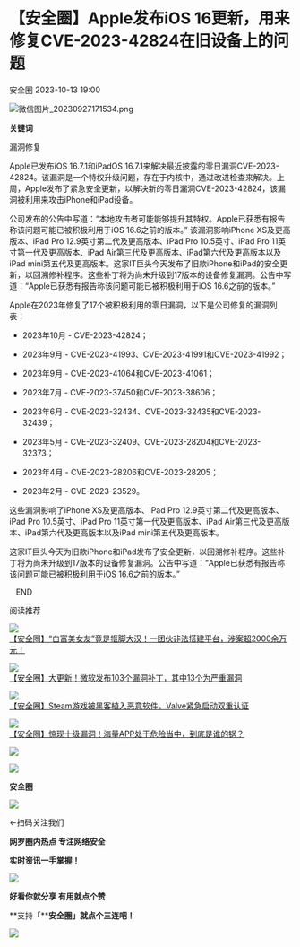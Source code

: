 #  【安全圈】Apple发布iOS 16更新，用来修复CVE-2023-42824在旧设备上的问题   
 安全圈   2023-10-13 19:00  
  
![](https://mmbiz.qpic.cn/sz_mmbiz_png/aBHpjnrGylia1hrKGGK76oqYtJPHTs56TSCV73uvliczZ3AReicsZD2nORVnq7R3EjBqn8BHHSpFNYekXxApKEn9A/640?wx_fmt=png "微信图片_20230927171534.png")  
  
  
**关键词**  
  
  
  
漏洞修复  
  
  
Apple已发布iOS 16.7.1和iPadOS 16.7.1来解决最近披露的零日漏洞CVE-2023-42824。该漏洞是一个特权升级问题，存在于内核中，通过改进检查来解决。上周，Apple发布了紧急安全更新，以解决新的零日漏洞CVE-2023-42824，该漏洞被利用来攻击iPhone和iPad设备。  
  
公司发布的公告中写道：“本地攻击者可能能够提升其特权。Apple已获悉有报告称该问题可能已被积极利用于iOS 16.6之前的版本。” 该漏洞影响iPhone XS及更高版本、iPad Pro 12.9英寸第二代及更高版本、iPad Pro 10.5英寸、iPad Pro 11英寸第一代及更高版本、iPad Air第三代及更高版本、iPad第六代及更高版本以及iPad mini第五代及更高版本。这家IT巨头今天发布了旧款iPhone和iPad的安全更新，以回溯修补程序。这些补丁将为尚未升级到17版本的设备修复漏洞。公告中写道：“Apple已获悉有报告称该问题可能已被积极利用于iOS 16.6之前的版本。”  
  
Apple在2023年修复了17个被积极利用的零日漏洞，以下是公司修复的漏洞列表：  
- 2023年10月 - CVE-2023-42824；  
  
- 2023年9月 - CVE-2023-41993、CVE-2023-41991和CVE-2023-41992；  
  
- 2023年9月 - CVE-2023-41064和CVE-2023-41061；  
  
- 2023年7月 - CVE-2023-37450和CVE-2023-38606；  
  
- 2023年6月 - CVE-2023-32434、CVE-2023-32435和CVE-2023-32439；  
  
- 2023年5月 - CVE-2023-32409、CVE-2023-28204和CVE-2023-32373；  
  
- 2023年4月 - CVE-2023-28206和CVE-2023-28205；  
  
- 2023年2月 - CVE-2023-23529。  
  
这些漏洞影响了iPhone XS及更高版本、iPad Pro 12.9英寸第二代及更高版本、iPad Pro 10.5英寸、iPad Pro 11英寸第一代及更高版本、iPad Air第三代及更高版本、iPad第六代及更高版本以及iPad mini第五代及更高版本。  
  
这家IT巨头今天为旧款iPhone和iPad发布了安全更新，以回溯修补程序。这些补丁将为尚未升级到17版本的设备修复漏洞。公告中写道：“Apple已获悉有报告称该问题可能已被积极利用于iOS 16.6之前的版本。”  
  
  
  
   END    
  
  
阅读推荐  
  
  
![](https://mmbiz.qpic.cn/sz_mmbiz_png/aBHpjnrGylia1hrKGGK76oqYtJPHTs56TfibUmELer6nOUYUSaQB9bAKOcBRaQbzuq426Ljm098yib3akBY8b7ibvA/640?wx_fmt=png "")  
[【安全圈】“白富美女友”竟是抠脚大汉！一团伙非法搭建平台，涉案超2000余万元！](http://mp.weixin.qq.com/s?__biz=MzIzMzE4NDU1OQ==&mid=2652046395&idx=1&sn=bf3adbb4de19db9310b0dafa0ff89e39&chksm=f36e287bc419a16d14f03482630a22a84620f9246cc636eac4226b0cb212f62ba661536dbdd9&scene=21#wechat_redirect)  
  
  
  
![](https://mmbiz.qpic.cn/sz_mmbiz_png/aBHpjnrGylia1hrKGGK76oqYtJPHTs56T1xRLv8FH2qrv5AYBiajruAwgIib3fibUX2g5aWx9J2q9SQHzeicp8Ha82g/640?wx_fmt=png "")  
[【安全圈】大更新！微软发布103个漏洞补丁，其中13个为严重漏洞](http://mp.weixin.qq.com/s?__biz=MzIzMzE4NDU1OQ==&mid=2652046395&idx=2&sn=e2db54a1fcbaafd2ec9412f37ba4a3a6&chksm=f36e287bc419a16d71270d9280940a89b25aace74cd6c3330b4ca2284aa13936b86b5657799f&scene=21#wechat_redirect)  
  
  
  
![](https://mmbiz.qpic.cn/sz_mmbiz_png/aBHpjnrGylia1hrKGGK76oqYtJPHTs56TnyrAlxBic7lfjEiaW6CmdVpElmicWHhsDdA3ebdvsIPy6my4vx1a6KTyw/640?wx_fmt=png "")  
[【安全圈】Steam游戏被黑客植入恶意软件，Valve紧急启动双重认证](http://mp.weixin.qq.com/s?__biz=MzIzMzE4NDU1OQ==&mid=2652046395&idx=3&sn=e8b693d826558fff70529d230290db24&chksm=f36e287bc419a16df92ec185caaae249ff5f0f485b0fbce952c2fd147dc17f39abc80de0a467&scene=21#wechat_redirect)  
  
  
  
![](https://mmbiz.qpic.cn/sz_mmbiz_png/aBHpjnrGylia1hrKGGK76oqYtJPHTs56TXHraBAuKtEn7fcLhhAOonPfCUqkM8HZ8hgSsW5S8QicV9mvvRtHgZEw/640?wx_fmt=png "")  
[【安全圈】惊现十级漏洞！海量APP处于危险当中，到底是谁的锅？](http://mp.weixin.qq.com/s?__biz=MzIzMzE4NDU1OQ==&mid=2652046395&idx=4&sn=bdb26c13ece0eeedaefb05505851c841&chksm=f36e287bc419a16d4ea4e55394a228934a54ef170d5e125faadd143630080cf63b04afcb9085&scene=21#wechat_redirect)  
  
  
  
![](https://mmbiz.qpic.cn/mmbiz_gif/aBHpjnrGylgeVsVlL5y1RPJfUdozNyCEft6M27yliapIdNjlcdMaZ4UR4XxnQprGlCg8NH2Hz5Oib5aPIOiaqUicDQ/640?wx_fmt=gif "")  
  
  
  
![](https://mmbiz.qpic.cn/mmbiz_png/aBHpjnrGylgeVsVlL5y1RPJfUdozNyCEDQIyPYpjfp0XDaaKjeaU6YdFae1iagIvFmFb4djeiahnUy2jBnxkMbaw/640?wx_fmt=png "")  
  
**安全圈**  
  
![](https://mmbiz.qpic.cn/mmbiz_gif/aBHpjnrGylgeVsVlL5y1RPJfUdozNyCEft6M27yliapIdNjlcdMaZ4UR4XxnQprGlCg8NH2Hz5Oib5aPIOiaqUicDQ/640?wx_fmt=gif "")  
  
  
←扫码关注我们  
  
**网罗圈内热点 专注网络安全**  
  
**实时资讯一手掌握！**  
  
  
![](https://mmbiz.qpic.cn/mmbiz_gif/aBHpjnrGylgeVsVlL5y1RPJfUdozNyCE3vpzhuku5s1qibibQjHnY68iciaIGB4zYw1Zbl05GQ3H4hadeLdBpQ9wEA/640?wx_fmt=gif "")  
  
**好看你就分享 有用就点个赞**  
  
**支持「****安全圈」就点个三连吧！**  
  
![](https://mmbiz.qpic.cn/mmbiz_gif/aBHpjnrGylgeVsVlL5y1RPJfUdozNyCE3vpzhuku5s1qibibQjHnY68iciaIGB4zYw1Zbl05GQ3H4hadeLdBpQ9wEA/640?wx_fmt=gif "")  
  
  
